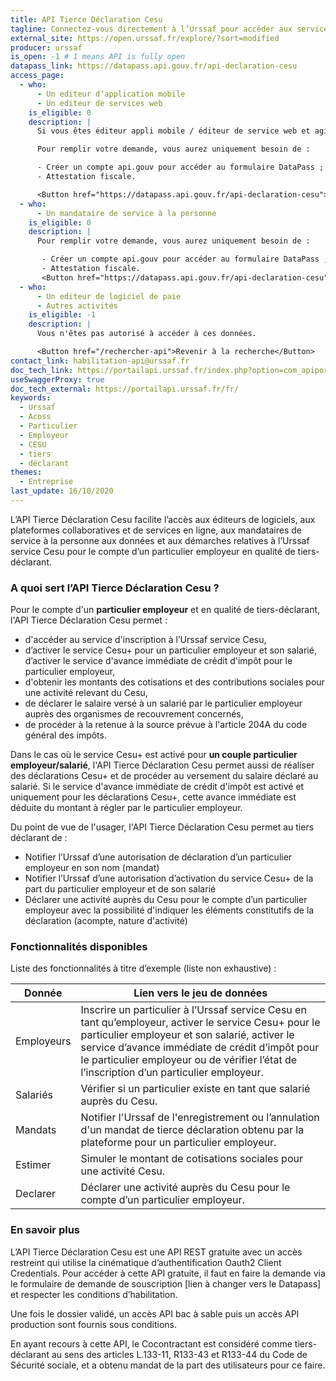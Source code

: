 ```yaml
---
title: API Tierce Déclaration Cesu
tagline: Connectez-vous directement à l’Urssaf pour accéder aux services du Cesu pour le compte d’un particulier employeur en tant que tiers-déclarant
external_site: https://open.urssaf.fr/explore/?sort=modified
producer: urssaf
is_open: -1 # 1 means API is fully open
datapass_link: https://datapass.api.gouv.fr/api-declaration-cesu
access_page:
  - who:
      - Un editeur d’application mobile
      - Un editeur de services web
    is_eligible: 0
    description: |
      Si vous êtes éditeur appli mobile / éditeur de service web et agissez ou comptez agir pour le compte de vos clients en qualité de tiers déclarant, vous pouvez remplir une demande d’accès à l’API vous-même pour l'entité que vous représentez, au sens des articles L.133-11, <External href="https://www.legifrance.gouv.fr/codes/article_lc/LEGIARTI000037877089">R133-43 et R133-44</External> du Code de Sécurité sociale.

      Pour remplir votre demande, vous aurez uniquement besoin de :

      - Créer un compte api.gouv pour accéder au formulaire DataPass ;
      - Attestation fiscale.

      <Button href="https://datapass.api.gouv.fr/api-declaration-cesu">Remplir une demande</Button>
  - who:
      - Un mandataire de service à la personne
    is_eligible: 0
    description: |
      Pour remplir votre demande, vous aurez uniquement besoin de :

       - Créer un compte api.gouv pour accéder au formulaire DataPass ;
       - Attestation fiscale.
       <Button href="https://datapass.api.gouv.fr/api-declaration-cesu">Remplir une demande</Button>
  - who:
      - Un editeur de logiciel de paie
      - Autres activités
    is_eligible: -1
    description: |
      Vous n'êtes pas autorisé à accéder à ces données.

      <Button href="/rechercher-api">Revenir à la recherche</Button>
contact_link: habilitation-api@urssaf.fr
doc_tech_link: https://portailapi.urssaf.fr/index.php?option=com_apiportal&view=definition&managerId=1&menuId=181&format=raw&stateReturn=L2ZyLz9JdGVtaWQ9MTgxJmFwaUlkPTA1Zjk1MjFmLTI1YWMtNGU0OC04ZjkzLTQ0N2E2NmJmNGFhMCZhcGlOYW1lPUFQSSUyMFRpZXJjZSUyMERlY2xhcmF0aW9uJTIwQ0VTVSZhcGlWZXJzaW9uPTEuMC4wJmFwaXRhYj10ZXN0cyZtYW5hZ2VySWQ9MSZtZW51SWQ9MTgxJm9wdGlvbj1jb21fYXBpcG9ydGFsJnJlbmRlclRvb2w9MiZ0eXBlPXJlc3QmdXNhZ2U9YXBpJnZpZXc9YXBpdGVzdGVy&path=%2Fdiscovery%2Fswagger%2Fapi%2Fid%2F05f9521f-25ac-4e48-8f93-447a66bf4aa0%3FswaggerVersion%3D2.0%26filename%3DAPI%2520Tierce%2520Declaration%2520CESU.json%26extensions%3Dfalse
useSwaggerProxy: true
doc_tech_external: https://portailapi.urssaf.fr/fr/
keywords:
  - Urssaf
  - Acoss
  - Particulier
  - Employeur
  - CESU
  - tiers
  - déclarant
themes:
  - Entreprise
last_update: 16/10/2020
---
```


L’API Tierce Déclaration Cesu facilite l’accès aux éditeurs de logiciels, aux plateformes collaboratives et de services en ligne, aux mandataires de service à la personne aux données et aux démarches relatives à l’Urssaf service Cesu pour le compte d’un particulier employeur en qualité de tiers-déclarant.

### A quoi sert l’API Tierce Déclaration Cesu ?

Pour le compte d'un **particulier employeur** et en qualité de tiers-déclarant, l'API Tierce Déclaration Cesu permet :

- d'accéder au service d'inscription à l’Urssaf service Cesu,
- d’activer le service Cesu+ pour un particulier employeur et son salarié, d’activer le service d'avance immédiate de crédit d'impôt pour le particulier employeur,
- d'obtenir les montants des cotisations et des contributions sociales pour une activité relevant du Cesu,
- de déclarer le salaire versé à un salarié par le particulier employeur auprès des organismes de recouvrement concernés,
- de procéder à la retenue à la source prévue à l'article 204A du code général des impôts.

Dans le cas où le service Cesu+ est activé pour **un couple particulier employeur/salarié**, l'API Tierce Déclaration Cesu permet aussi de réaliser des déclarations Cesu+ et de procéder au versement du salaire déclaré au salarié. Si le service d'avance immédiate de crédit d'impôt est activé et uniquement pour les déclarations Cesu+, cette avance immédiate est déduite du montant à régler par le particulier employeur.

Du point de vue de l'usager, l'API Tierce Déclaration Cesu permet au tiers déclarant de :

- Notifier l’Urssaf d’une autorisation de déclaration d’un particulier employeur en son nom (mandat)
- Notifier l’Urssaf d’une autorisation d’activation du service Cesu+ de la part du particulier employeur et de son salarié
- Déclarer une activité auprès du Cesu pour le compte d’un particulier employeur avec la possibilité d'indiquer les éléments constitutifs de la déclaration (acompte, nature d'activité)

### Fonctionnalités disponibles

Liste des fonctionnalités à titre d’exemple (liste non exhaustive) :

| Donnée     | Lien vers le jeu de données                                                                                                                                                                                                                                                                           |
| ---------- | ----------------------------------------------------------------------------------------------------------------------------------------------------------------------------------------------------------------------------------------------------------------------------------------------------- |
| Employeurs | Inscrire un particulier à l’Urssaf service Cesu en tant qu’employeur, activer le service Cesu+ pour le particulier employeur et son salarié, activer le service d’avance immédiate de crédit d’impôt pour le particulier employeur ou de vérifier l’état de l’inscription d’un particulier employeur. |
| Salariés   | Vérifier si un particulier existe en tant que salarié auprès du Cesu.                                                                                                                                                                                                                                 |
| Mandats    | Notifier l'Urssaf de l'enregistrement ou l’annulation d'un mandat de tierce déclaration obtenu par la plateforme pour un particulier employeur.                                                                                                                                                       |
| Estimer    | Simuler le montant de cotisations sociales pour une activité Cesu.                                                                                                                                                                                                                                    |
| Declarer   | Déclarer une activité auprès du Cesu pour le compte d’un particulier employeur.                                                                                                                                                                                                                       |

### En savoir plus

L’API Tierce Déclaration Cesu est une API REST gratuite avec un accès restreint qui utilise la cinématique d’authentification Oauth2 Client Credentials.
Pour accéder à cette API gratuite, il faut en faire la demande via le formulaire de demande de souscription [lien à changer vers le Datapass] et respecter les conditions d’habilitation.

Une fois le dossier validé, un accès API bac à sable puis un accès API production sont fournis sous conditions.

En ayant recours à cette API, le Cocontractant est considéré comme tiers-déclarant au sens des articles L.133-11, R133-43 et R133-44 du Code de Sécurité sociale, et a obtenu mandat de la part des utilisateurs pour ce faire.
